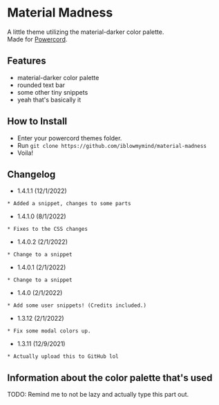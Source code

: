 # Material Madness

A little theme utilizing the material-darker color palette.  
Made for [Powercord](https://powercord.dev).

## Features

- material-darker color palette
- rounded text bar
- some other tiny snippets
- yeah that's basically it

## How to Install

- Enter your powercord themes folder.
- Run `git clone https://github.com/iblowmymind/material-madness`
- Voila!

## Changelog

- 1.4.1.1 (12/1/2022)
```text
* Added a snippet, changes to some parts
```

- 1.4.1.0 (8/1/2022)
```text
* Fixes to the CSS changes
```

- 1.4.0.2 (2/1/2022)
```text
* Change to a snippet
```

- 1.4.0.1 (2/1/2022)
```text
* Change to a snippet
```

- 1.4.0 (2/1/2022)
```text
* Add some user snippets! (Credits included.)
```

- 1.3.12 (2/1/2022)
```text
* Fix some modal colors up.
```

- 1.3.11 (12/9/2021)
```text
* Actually upload this to GitHub lol
```

## Information about the color palette that's used

TODO: Remind me to not be lazy and actually type this part out.
